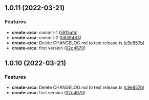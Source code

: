 ## 1.0.11 (2022-03-21)


### Features

* **create-arca:** commit-1 ([5915afa](https://github.com/Spencer17x/arca/commit/5915afa488cd6566395122c9f7388f3aa4f4b386))
* **create-arca:** commit-2 ([0939463](https://github.com/Spencer17x/arca/commit/0939463db72279abcaca2352f6011f2a79a6ee91))
* **create-arca:** Delete CHANGELOG.md to test release.ts ([c9e857b](https://github.com/Spencer17x/arca/commit/c9e857b6e3c075aa6c2d4cc8bbdec4dafb213c3d))
* **create-arca:** first version ([02c4670](https://github.com/Spencer17x/arca/commit/02c4670cd153d6d9d84055855ebb77003156c087))



## 1.0.10 (2022-03-21)


### Features

* **create-arca:** Delete CHANGELOG.md to test release.ts ([c9e857b](https://github.com/Spencer17x/arca/commit/c9e857b6e3c075aa6c2d4cc8bbdec4dafb213c3d))
* **create-arca:** first version ([02c4670](https://github.com/Spencer17x/arca/commit/02c4670cd153d6d9d84055855ebb77003156c087))



